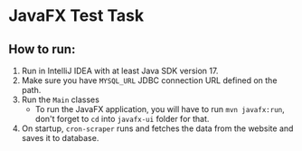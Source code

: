 # JavaFX Test Task

## How to run:
1. Run in IntelliJ IDEA with at least Java SDK version 17.
2. Make sure you have `MYSQL_URL` JDBC connection URL defined on the path.
3. Run the `Main` classes
   - To run the JavaFX application, you will have to run `mvn javafx:run`, don't forget to `cd` into `javafx-ui` folder for that.
4. On startup, `cron-scraper` runs and fetches the data from the website and saves it to database.
